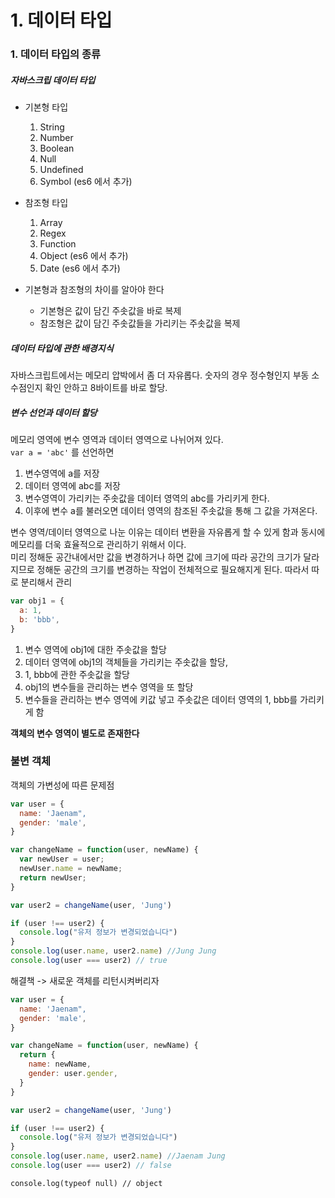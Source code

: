 # 1. 데이터 타입

### 1. 데이터 타입의 종류 

##### 자바스크립 데이터 타입
* 기본형 타입
  1. String
  2. Number
  3. Boolean
  4. Null
  5. Undefined
  6. Symbol (es6 에서 추가)

* 참조형 타입
  1. Array
  2. Regex
  3. Function
  4. Object (es6 에서 추가)
  5. Date (es6 에서 추가)

* 기본형과 참조형의 차이를 알아야 한다
  * 기본형은 값이 담긴 주솟값을 바로 복제
  * 참조형은 값이 담긴 주솟값들을 가리키는 주솟값을 복제

##### 데이터 타입에 관한 배경지식

자바스크립트에서는 메모리 압박에서 좀 더 자유롭다. 숫자의 경우 정수형인지 부동 소수점인지 확인 안하고 8바이트를 바로 할당.   

##### 변수 선언과 데이터 할당

메모리 영역에 변수 영역과 데이터 영역으로 나뉘어져 있다.   
`var a = 'abc'` 를 선언하면 
1. 변수영역에 a를 저장
2. 데이터 영역에 abc를 저장
3. 변수영역이 가리키는 주솟값을 데이터 영역의 abc를 가리키게 한다.
4. 이후에 변수 a를 불러오면 데이터 영역의 참조된 주솟값을 통해 그 값을 가져온다.

변수 영역/데이터 영역으로 나눈 이유는 데이터 변환을 자유롭게 할 수 있게 함과 동시에 메모리를 더욱 효율적으로 관리하기 위해서 이다.   
미리 정해둔 공간내에서만 값을 변경하거나 하면 값에 크기에 따라 공간의 크기가 달라지므로 정해둔 공간의 크기를 변경하는 작업이 전체적으로 필요해지게 된다. 따라서 따로 분리해서 관리

```javascript
var obj1 = {
  a: 1,
  b: 'bbb',
}
```
1. 변수 영역에 obj1에 대한 주솟값을 할당
2. 데이터 영역에 obj1의 객체들을 가리키는 주솟값을 할당, 
3. 1, bbb에 관한 주솟값을 할당
4. obj1의 변수들을 관리하는 변수 영역을 또 할당
5. 변수들을 관리하는 변수 영역에 키값 넣고 주솟값은 데이터 영역의 1, bbb를 가리키게 함

**객체의 변수 영역이 별도로 존재한다**


### 불변 객체
객체의 가변성에 따른 문제점
```javascript
var user = {
  name: 'Jaenam",
  gender: 'male',
}

var changeName = function(user, newName) {
  var newUser = user;
  newUser.name = newName;
  return newUser;
}

var user2 = changeName(user, 'Jung')

if (user !== user2) {
  console.log("유저 정보가 변경되었습니다")
}
console.log(user.name, user2.name) //Jung Jung
console.log(user === user2) // true
```

해결책 -> 새로운 객체를 리턴시켜버리자
```javascript
var user = {
  name: 'Jaenam",
  gender: 'male',
}

var changeName = function(user, newName) {
  return {
    name: newName,
    gender: user.gender,
  }
}

var user2 = changeName(user, 'Jung')

if (user !== user2) {
  console.log("유저 정보가 변경되었습니다")
}
console.log(user.name, user2.name) //Jaenam Jung
console.log(user === user2) // false
```

`console.log(typeof null) // object`
